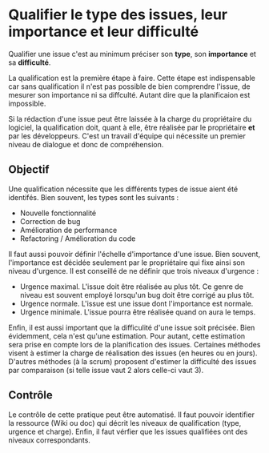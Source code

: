 Qualifier le type des issues, leur importance et leur difficulté
================================================================

Qualifier une issue c'est au minimum préciser son **type**, son **importance** et sa **difficulté**.

La qualification est la première étape à faire. Cette étape est indispensable car sans qualification il n'est pas possible de bien comprendre l'issue, de mesurer son importance ni sa diffculté. Autant dire que la planificaion est impossible.

Si la rédaction d'une issue peut être laissée à la charge du propriétaire du logiciel, la qualification doit, quant à elle, être réalisée par le propriétaire **et** par les développeurs. C'est un travail d'équipe qui nécessite un premier niveau de dialogue et donc de compréhension.

Objectif
--------

Une qualification nécessite que les différents types de issue aient été identifés. Bien souvent, les types sont les suivants :

* Nouvelle fonctionnalité
* Correction de bug
* Amélioration de performance
* Refactoring / Amélioration du code

Il faut aussi pouvoir définir l'échelle d'importance d'une issue. Bien souvent, l'importance est décidée seulement par le propriétaire qui fixe ainsi son niveau d'urgence. Il est conseillé de ne définir que trois niveaux d'urgence :

* Urgence maximal. L'issue doit être réalisée au plus tôt. Ce genre de niveau est souvent employé lorsqu'un bug doit être corrigé au plus tôt.
* Urgence normale. L'issue est une issue dont l'importance est normale.
* Urgence minimale. L'issue pourra être réalisée quand on aura le temps.

Enfin, il est aussi important que la difficulité d'une issue soit précisée. Bien évidemment, cela n'est qu'une estimation. Pour autant, cette estimation sera prise en compte lors de la planification des issues. Certaines méthodes visent à estimer la charge de réalisation des issues (en heures ou en jours). D'autres méthodes (à la scrum) proposent d'estimer la difficulté des issues par comparaison (si telle issue vaut 2 alors celle-ci vaut 3).

Contrôle
--------

Le contrôle de cette pratique peut être automatisé. Il faut pouvoir identifier la ressource (Wiki ou doc) qui décrit les niveaux de qualification (type, urgence et charge). Enfin, il faut vérfier que les issues qualifiées ont des niveaux correspondants.
